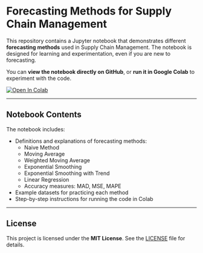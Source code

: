 # Forecasting Methods for Supply Chain Management

This repository contains a Jupyter notebook that demonstrates different **forecasting methods** used in Supply Chain Management. The notebook is designed for learning and experimentation, even if you are new to forecasting.

You can **view the notebook directly on GitHub**, or **run it in Google Colab** to experiment with the code.

[![Open In Colab](https://colab.research.google.com/assets/colab-badge.svg)](https://colab.research.google.com/github/a-lopera14/forecasting-methods/blob/main/CH4_Forecasting_Methods.ipynb)



---

## Notebook Contents

The notebook includes:

- Definitions and explanations of forecasting methods:
  - Naive Method
  - Moving Average
  - Weighted Moving Average
  - Exponential Smoothing
  - Exponential Smoothing with Trend
  - Linear Regression
  - Accuracy measures: MAD, MSE, MAPE
- Example datasets for practicing each method
- Step-by-step instructions for running the code in Colab

---

## License

This project is licensed under the **MIT License**. See the [LICENSE](LICENSE) file for details.
